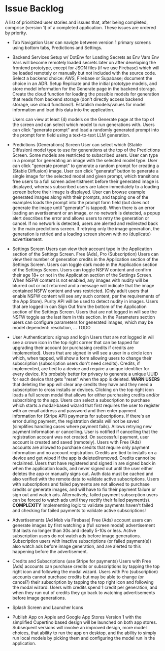 # Issue Backlog

A list of prioritized user stories and issues that, after being completed, comprise (version 1) of a completed application. These issues are ordered by priority.

- Tab Navigation
    User can navigte between version 1 primary screens using bottom tabs, Predictions and Settings.
- Backend Services Setup w/ DotEnv for Loading Secrets as Env Vars
    Env Vars will become remotely loaded secrets later on after developing the frontend prototype,
    except for JSON files (if we use Firebase) which will be loaded remotely or manually but not included with the source code.
    Select a backend choice: AWS, Firebase or Supabase; document the choice in an ADR.
    Setup Replicate and the initial prototype models, and store model information for the Generate page in the backend storage.
    Create the cloud function for loading the possible models for generation that reads from backend storage (don't directly access backend storage, use cloud functions!).
    Establish models/values for model information and load this data into the application.

    Users can view at least (4) models on the Generate page at the top of the screen and can select which model to run generations with.
    Users can click "generate prompt" and load a randomly generated prompt into the prompt form field using a text-to-text LLM generation.
- Predictions (Generations) Screen 
    User can select which (Stable Diffusion) model type to use for generations at the top of the Predictions Screen.
        Some models are restricted to subscribed users.
    User can type in a prompt for generating an image with the selected model type.
    User can click "generate prompt" to generate a random prompt for creating a (Stable Diffusion) image.
    User can click "generate" button to generate a single image for the selected model and given prompt, which transitions free users to a full screen advertistment before their generated image is displayed, whereas subscribed users are taken immediately to a loading screen before their image is displayed.
    User can browse example generated images along with their prompts, and tapping one of the examples loads the prompt into the prompt form field (but does not generate the image until "generate" is tapped).
    When there is an error loading an avertisement or an image, or no network is detected, a popup alert describes the error and allows users to retry the generation or cancel.
        If no network is detected, users are alerted and redirected back to the main predictions screen.
        If retrying only the image generation, the generation is retried and a loading screen shown with no (duplicate) advertisement.
- Settings Screen
    Users can view their account type in the Application section of the Settings Screen.
        Free (Ads), Pro (Subscription)
    Users can view their number of generation credits in the Application section of the Settings Screen.
    Users can toggle dark mode in the Application section of the Settings Screen.
    Users can toggle NSFW content and confirm their age 18+ or not in the Application section of the Settings Screen.
        When NSFW content is not enabled, any images with nudity will be blurred out or not returned and a message will indicate that the image contained NSFW content and was restricted. (Only adult users that enable NSFW content will see any such content, per the requirements of the App Store).
        Purity API will be used to detect nudity in images.
    Users that are logged in can Sign Out from the bottom of the Application section of the Settings Screen. Users that are not logged in will see the NSFW toggle as the last item in this section.
    In the Parameters section users can configure parameters for generated images, which may be model dependent:    resolution, ... TODO
- User Authentication: signup and login
    Users that are not logged in will see a crown icon in the top right corner that can be tapped for upgrading their account (or purchasing credits if credits are implemented). Users that are signed in will see a user in a circle icon which, when tapped, will show a form allowing users to change their subscription (subscription users don't need credits).
        Credits, if implemented, are tied to a device and require a unique identifier for every device. It's probably better for privacy to generate a unique UUID for each device that gets "reset" when the app is deleted. **WARN USERS** that deleting the app will clear any credits they have and they need a subscription to cross installs or devices.
    Clicking on the top right icon loads a full screen modal that allows for either purchasing credits and/or subscribing to the app.
    Users can select a subscription to purchase which starts a modal-based wizard that first requires the user to register with an email address and password and then enter payment information for (Stripe API) payments for subscriptions.
        If there's an error during payment, the registration details will not be saved (simplifies handling cases where payment fails). Allows retrying new payment information or cancelling. User is notified if cancelling that the registration account was not created. On successful payment, user account is created and saved (remotely).
    Users with Free (Ads) accounts are allowed to purchase credits that require only payment information and no account registration. Credits are tied to installs on a device and get wiped if the app is deleted/removed. Credits cannot be reclaimed.
    Users that have registered and signed in are signed back in when the application loads, and never signed out until the user either deletes the app or manually signs out.
        Auth data must be cached and also verified with the remote data to validate active subscriptions.
        Users with subscriptions and failed payments are not allowed to purchase credits or generate images, and will have to fix their payment failure or sign out and watch ads.
        Alternatively, failed payment subscrption users can be forced to watch ads until they rectify their failed payment(s).
        **COMPLEXITY** Implementing logic to validate payments haven't failed and checking for failed payments to validate active subscriptions!
- Advertisements (Ad Mob via Firebase)
    Free (Ads) account users can generate images by first watching a (full screen modal) advertisement that lasts no longer than 30s and ideally 5-10s or less.
        Active subscription users do not watch ads before image generations.
        Subscription users with inactive subscriptions (or failed payment(s)) also watch ads before image generation, and are alerted to this happening before the advertisement.
- Credits and Subscriptions (use Stripe for payments)
    Users with Free (Ads) accounts can purchase credits or subscriptions by tapping the top right icon and following the modal wizard.
    Users with Pro (subscription) accounts cannot purchase credits but may be able to change (or cancel?) their subscription by tapping the top right icon and following the modal wizard.
    Users with credits spend 1 credit per generation, and when they run out of credits they go back to watching advertisements before image generations.
- Splash Screen and Launcher Icons
- Publish App on Apple and Google App Stores
    Version 1 with the simplified Cupertino based design will be launched on both app stores.
    Subsequent versions will involve an improved design, more model choices, that ability to run the app on desktop, and the ability to simply run local models by picking them and configuring the model run in the application.